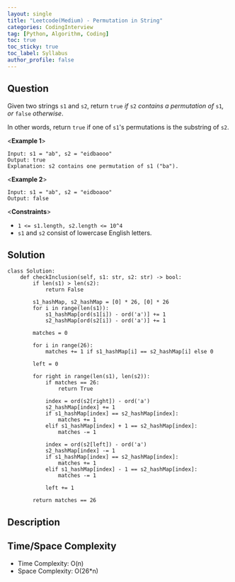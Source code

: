 ```yaml
---
layout: single
title: "Leetcode(Medium) - Permutation in String"
categories: CodingInterview
tag: [Python, Algorithm, Coding]
toc: true
toc_sticky: true
toc_label: Syllabus
author_profile: false
---
```


## Question

Given two strings `s1` and `s2`, return `true` _if_ `s2` _contains a permutation of_ `s1`_, or_ `false` _otherwise_.

In other words, return `true` if one of `s1`'s permutations is the substring of `s2`.

<**Example 1**>

```
Input: s1 = "ab", s2 = "eidbaooo"
Output: true
Explanation: s2 contains one permutation of s1 ("ba").
```

<**Example 2**>

```
Input: s1 = "ab", s2 = "eidboaoo"
Output: false
```

<**Constraints**>

- `1 <= s1.length, s2.length <= 10^4`
- `s1` and `s2` consist of lowercase English letters.

## Solution

```
class Solution:
    def checkInclusion(self, s1: str, s2: str) -> bool:
        if len(s1) > len(s2):
            return False

        s1_hashMap, s2_hashMap = [0] * 26, [0] * 26
        for i in range(len(s1)):
            s1_hashMap[ord(s1[i]) - ord('a')] += 1
            s2_hashMap[ord(s2[i]) - ord('a')] += 1

        matches = 0

        for i in range(26):
            matches += 1 if s1_hashMap[i] == s2_hashMap[i] else 0

        left = 0
        
        for right in range(len(s1), len(s2)):
            if matches == 26:
                return True

            index = ord(s2[right]) - ord('a')
            s2_hashMap[index] += 1
            if s1_hashMap[index] == s2_hashMap[index]:
                matches += 1
            elif s1_hashMap[index] + 1 == s2_hashMap[index]:
                matches -= 1

            index = ord(s2[left]) - ord('a')
            s2_hashMap[index] -= 1
            if s1_hashMap[index] == s2_hashMap[index]:
                matches += 1
            elif s1_hashMap[index] - 1 == s2_hashMap[index]:
                matches -= 1

            left += 1

        return matches == 26
```

## Description

## Time/Space Complexity

- Time Complexity: O(n)
- Space Complexity: O(26\*n)
